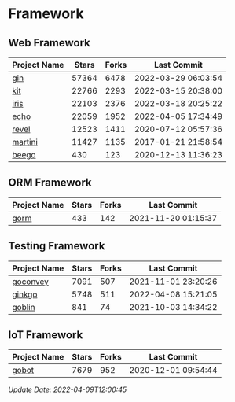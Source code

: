 # Framework

## Web Framework
| Project Name | Stars | Forks | Last Commit |
| ------------ | ----- | ----- | ----------- |
| [gin](https://github.com/gin-gonic/gin) | 57364 | 6478 | 2022-03-29 06:03:54 |
| [kit](https://github.com/go-kit/kit) | 22766 | 2293 | 2022-03-15 20:38:00 |
| [iris](https://github.com/kataras/iris) | 22103 | 2376 | 2022-03-18 20:25:22 |
| [echo](https://github.com/labstack/echo) | 22059 | 1952 | 2022-04-05 17:34:49 |
| [revel](https://github.com/revel/revel) | 12523 | 1411 | 2020-07-12 05:57:36 |
| [martini](https://github.com/go-martini/martini) | 11427 | 1135 | 2017-01-21 21:58:54 |
| [beego](https://github.com/astaxie/beego) | 430 | 123 | 2020-12-13 11:36:23 |

## ORM Framework
| Project Name | Stars | Forks | Last Commit |
| ------------ | ----- | ----- | ----------- |
| [gorm](https://github.com/jinzhu/gorm) | 433 | 142 | 2021-11-20 01:15:37 |

## Testing Framework
| Project Name | Stars | Forks | Last Commit |
| ------------ | ----- | ----- | ----------- |
| [goconvey](https://github.com/smartystreets/goconvey) | 7091 | 507 | 2021-11-01 23:20:26 |
| [ginkgo](https://github.com/onsi/ginkgo) | 5748 | 511 | 2022-04-08 15:21:05 |
| [goblin](https://github.com/franela/goblin) | 841 | 74 | 2021-10-03 14:34:22 |

## IoT Framework
| Project Name | Stars | Forks | Last Commit |
| ------------ | ----- | ----- | ----------- |
| [gobot](https://github.com/hybridgroup/gobot) | 7679 | 952 | 2020-12-01 09:54:44 |

*Update Date: 2022-04-09T12:00:45*